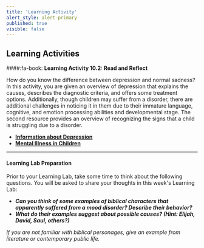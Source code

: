 ```yaml
---
title: 'Learning Activity'
alert_style: alert-primary
published: true
visible: false
---
```


## Learning Activities

####:fa-book: **Learning Activity 10.2: Read and Reflect**

How do you know the difference between depression and normal sadness? In this activity, you are given an overview of depression  that explains the causes, describes the diagnostic criteria, and offers some treatment options. Additionally, though children may suffer from a disorder, there are additional challenges in noticing it in them due to their immature language, cognitive, and emotion processing abilities and developmental stage. The second resource provides an overview of recognizing the signs that a child is struggling due to a disorder.

- [**Information about Depression**](http://www.psychologyinfo.com/problems/depression.html)
- [**Mental Illness in Children**](https://www.mayoclinic.org/healthy-lifestyle/childrens-health/in-depth/mental-illness-in-children/art-20046577)

---

#### **Learning Lab Preparation**

Prior to your Learning Lab, take some time to think about the following questions. You will be asked to share your thoughts in this week's Learning Lab:

 - ***Can you think of some examples of biblical characters that apparently suffered from a mood disorder? Describe their behavior?***
 - ***What do their examples suggest about possible causes? (Hint: Elijah, David, Saul, others?)***

*If you are not familiar with biblical personages, give an example from literature or contemporary public life.*
